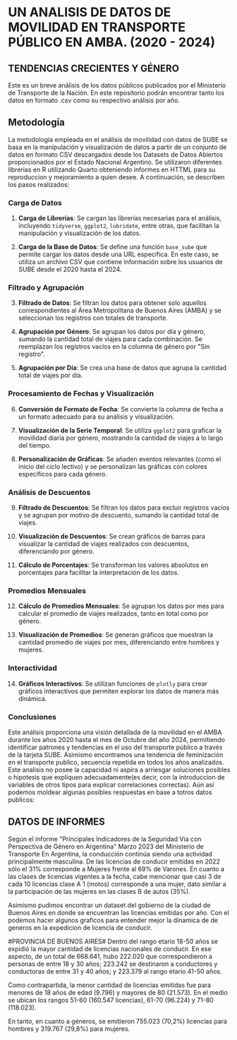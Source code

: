 # UN ANALISIS DE DATOS DE MOVILIDAD EN TRANSPORTE PÚBLICO EN AMBA. (2020 - 2024)
## TENDENCIAS CRECIENTES Y GÉNERO 

Este es un breve análisis de los datos públicos publicados por el Ministerio de Transporte de la Nación. En este repositorio podrán encontrar tanto los datos en formato .csv como su respectivo análisis por año.

## Metodología

La metodología empleada en el análisis de movilidad con datos de SUBE se basa en la manipulación y visualización de datos a partir de un conjunto de datos en formato CSV descargados desde los Datasets de Datos Abiertos proporcionados por el Estado Nacional Argentino. Se utilizaron diferentes librerias en R utilizando Quarto obteniendo informes en HTTML para su reproduccion y mejoramiento a quien desee. A continuación, se describen los pasos realizados:

### Carga de Datos

1. **Carga de Librerías**: Se cargan las librerías necesarias para el análisis, incluyendo `tidyverse`, `ggplot2`, `lubridate`, entre otras, que facilitan la manipulación y visualización de los datos.

2. **Carga de la Base de Datos**: Se define una función `base_sube` que permite cargar los datos desde una URL específica. En este caso, se utiliza un archivo CSV que contiene información sobre los usuarios de SUBE desde el 2020 hasta el 2024.

### Filtrado y Agrupación

3. **Filtrado de Datos**: Se filtran los datos para obtener solo aquellos correspondientes al Área Metropolitana de Buenos Aires (AMBA) y se seleccionan los registros con totales de transporte.

4. **Agrupación por Género**: Se agrupan los datos por día y género, sumando la cantidad total de viajes para cada combinación. Se reemplazan los registros vacíos en la columna de género por "Sin registro".

5. **Agrupación por Día**: Se crea una base de datos que agrupa la cantidad total de viajes por día.

### Procesamiento de Fechas y Visualización

6. **Conversión de Formato de Fecha**: Se convierte la columna de fecha a un formato adecuado para su análisis y visualización.

7. **Visualización de la Serie Temporal**: Se utiliza `ggplot2` para graficar la movilidad diaria por género, mostrando la cantidad de viajes a lo largo del tiempo.

8. **Personalización de Gráficas**: Se añaden eventos relevantes (como el inicio del ciclo lectivo) y se personalizan las gráficas con colores específicos para cada género.

### Análisis de Descuentos

9. **Filtrado de Descuentos**: Se filtran los datos para excluir registros vacíos y se agrupan por motivo de descuento, sumando la cantidad total de viajes.

10. **Visualización de Descuentos**: Se crean gráficos de barras para visualizar la cantidad de viajes realizados con descuentos, diferenciando por género.

11. **Cálculo de Porcentajes**: Se transforman los valores absolutos en porcentajes para facilitar la interpretación de los datos.

### Promedios Mensuales

12. **Cálculo de Promedios Mensuales**: Se agrupan los datos por mes para calcular el promedio de viajes realizados, tanto en total como por género.

13. **Visualización de Promedios**: Se generan gráficos que muestran la cantidad promedio de viajes por mes, diferenciando entre hombres y mujeres.

### Interactividad

14. **Gráficos Interactivos**: Se utilizan funciones de `plotly` para crear gráficos interactivos que permiten explorar los datos de manera más dinámica.

### Conclusiones

Este análisis proporciona una visión detallada de la movilidad en el AMBA durante los años 2020 hasta el mes de Octubre del año 2024, permitiendo identificar patrones y tendencias en el uso del transporte público a través de la tarjeta SUBE.
Asimismo encontramos una tendencia de feminización en el transporte publico, secuencia repetida en todos los años analizados. Este analisis no posee la capacidad ni aspira a arriesgar soluciones posibles o hipotesis que expliquen adecuadamente(es decir, con la introduccion de variables de otros tipos para explicar correlaciones correctas). Aún así podemos moldear algunas posibles respuestas en base a totros datos publicos:

## DATOS DE INFORMES
Según el informe "Principales Indicadores de la Seguridad Via con Perspectiva de Género en Argentina" Marzo 2023 del Ministerio de Transporte
En Argentina, la conducción continúa siendo una actividad principalmente masculina. De las licencias de conducir emitidas en 2022 sólo el 31% corresponde a Mujeres frente al 69% de Varones.
En cuanto a las clases de licencias vigentes a la fecha, cabe mencionar que casi 3 de cada 10 licencias clase A 1 (motos) corresponde a una mujer, dato similar a la participación de las mujeres en las clases B de autos (35%). 

Asimismo pudimos encontrar un dataset del gobierno de la ciudad de Buenos Aires en donde se encuentran las licencias emitidas por año. Con el podemos hacer algunos graficos para entender mejor la dinamica de de generos en la expedicion de licencia de conducir.


#PROVINCIA DE BUENOS AIRES#
Dentro del rango etario 18-50 años se expidió la mayor cantidad de licencias nacionales de conducir. En ese aspecto, de un total de 668.641, hubo 222.020 que correspondieron a personas de entre 18 y 30 años; 223.242 se destinaron a conductores y conductoras de entre 31 y 40 años; y 223.379 al rango etario 41-50 años.

Como contrapartida, la menor cantidad de licencias emitidas fue para menores de 18 años de edad (9.796) y mayores de 80 (21.573). En el medio se ubican los rangos 51-60 (160.547 licencias), 61-70 (96.224) y 71-80 (118.023).

En tanto, en cuanto a géneros, se emitieron 755.023 (70,2%) licencias para hombres y 319.767 (29,8%) para mujeres.


